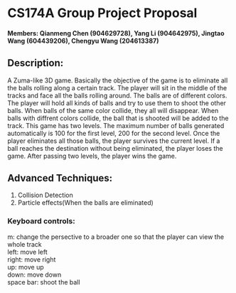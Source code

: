 # CS174A Group Project Proposal

#### Members: Qianmeng Chen (904629728), Yang Li (904642975), Jingtao Wang (604439206), Chengyu Wang (204613387)

## Description:

A Zuma-like 3D game. Basically the objective of the game is to eliminate all the balls rolling along a certain track. The player will sit in the middle of the tracks and face all the balls rolling around. The balls are of different colors. The player will hold all kinds of balls and try to use them to shoot the other balls. When balls of the same color collide, they all will disappear. When balls with diffrent colors collide, the ball that is shooted will be added to the track. This game has two levels. The maximum number of balls generated automatically is 100 for the first level, 200 for the second level. Once the player eliminates all those balls, the player survives the current level. If a ball reaches the destination without being eliminated, the player loses the game. After passing two levels, the player wins the game.  


## Advanced Techniques:

1. Collision Detection
2. Particle effects(When the balls are eliminated)  


### Keyboard controls:  
m: change the persective to a broader one so that the player can view the whole track  
left: move left  
right: move right  
up: move up  
down: move down  
space bar: shoot the ball

